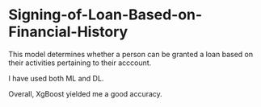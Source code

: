 # Signing-of-Loan-Based-on-Financial-History

This model determines whether a person can be granted a loan based on their activities pertaining to their acccount.

I have used both ML and DL.

Overall, XgBoost yielded me a good accuracy.

